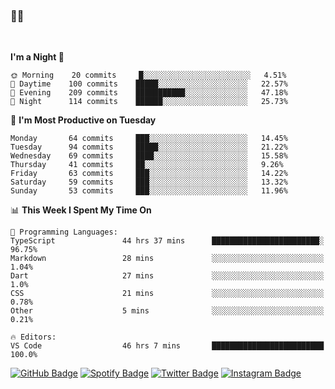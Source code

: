 ### 🤙🍺

<!-- <a href="https://github-readme-stats.vercel.app/api?username=hzak2xx&count_private=true&show_icons=true&theme=dracula">
  <img align="center" src="https://github-readme-stats.vercel.app/api?username=hzak2xx&count_private=true&show_icons=true&theme=dracula" />
</a>
</br> -->
</br>

<!--START_SECTION:waka-->
**I'm a Night 🦉** 

```text
🌞 Morning    20 commits     █░░░░░░░░░░░░░░░░░░░░░░░░   4.51% 
🌆 Daytime    100 commits    █████░░░░░░░░░░░░░░░░░░░░   22.57% 
🌃 Evening    209 commits    ███████████░░░░░░░░░░░░░░   47.18% 
🌙 Night      114 commits    ██████░░░░░░░░░░░░░░░░░░░   25.73%

```
📅 **I'm Most Productive on Tuesday** 

```text
Monday       64 commits     ███░░░░░░░░░░░░░░░░░░░░░░   14.45% 
Tuesday      94 commits     █████░░░░░░░░░░░░░░░░░░░░   21.22% 
Wednesday    69 commits     ████░░░░░░░░░░░░░░░░░░░░░   15.58% 
Thursday     41 commits     ██░░░░░░░░░░░░░░░░░░░░░░░   9.26% 
Friday       63 commits     ███░░░░░░░░░░░░░░░░░░░░░░   14.22% 
Saturday     59 commits     ███░░░░░░░░░░░░░░░░░░░░░░   13.32% 
Sunday       53 commits     ███░░░░░░░░░░░░░░░░░░░░░░   11.96%

```


📊 **This Week I Spent My Time On** 

```text
💬 Programming Languages: 
TypeScript               44 hrs 37 mins      ████████████████████████░   96.75% 
Markdown                 28 mins             ░░░░░░░░░░░░░░░░░░░░░░░░░   1.04% 
Dart                     27 mins             ░░░░░░░░░░░░░░░░░░░░░░░░░   1.0% 
CSS                      21 mins             ░░░░░░░░░░░░░░░░░░░░░░░░░   0.78% 
Other                    5 mins              ░░░░░░░░░░░░░░░░░░░░░░░░░   0.21%

🔥 Editors: 
VS Code                  46 hrs 7 mins       █████████████████████████   100.0%

```


<!--END_SECTION:waka-->

[![GitHub Badge](https://img.shields.io/badge/GitHub-100000?style=for-the-badge&logo=github&logoColor=white)](https://github.com/hzak2xx)
[![Spotify Badge](https://img.shields.io/badge/Spotify-1ED760?&style=for-the-badge&logo=spotify&logoColor=white)](https://open.spotify.com/user/uf90s6sbbh75a1mt44clkhkvf)
[![Twitter Badge](https://img.shields.io/badge/Twitter-1DA1F2?style=for-the-badge&logo=twitter&logoColor=white)](https://twitter.com/hzak2xx)
[![Instagram Badge](https://img.shields.io/badge/Instagram-E4405F?style=for-the-badge&logo=instagram&logoColor=white)](https://www.instagram.com/hzak2xx/)
